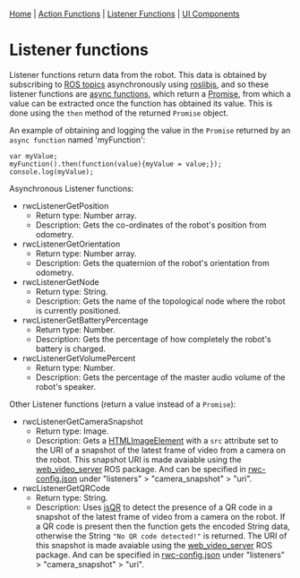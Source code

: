 [Home](https://github.com/laurencejbelliott/roswebcomponents) | [Action Functions](/docs/action-functions.md) | [Listener Functions](/docs/listener-functions.md) | [UI Components](/docs/ui-components.md)
# Listener functions
Listener functions return data from the robot. This data is obtained by subscribing to [ROS topics](http://wiki.ros.org/Topics) asynchronously using [roslibjs](https://github.com/RobotWebTools/roslibjs), and so these listener functions are [async functions](https://developer.mozilla.org/en-US/docs/Web/JavaScript/Reference/Statements/async_function), which return a [Promise](https://developer.mozilla.org/en-US/docs/Web/JavaScript/Reference/Global_Objects/Promise), from which a value can be extracted once the function has obtained its value. This is done using the `then` method of the returned `Promise` object.

An example of obtaining and logging the value in the `Promise` returned by an `async function` named 'myFunction':

```
var myValue;
myFunction().then(function(value){myValue = value;});
console.log(myValue);
```

Asynchronous Listener functions:
 - rwcListenerGetPosition
    - Return type: Number array.
    - Description: Gets the co-ordinates of the robot's position from odometry.
 - rwcListenerGetOrientation
     - Return type: Number array.
     - Description: Gets the quaternion of the robot's orientation from odometry.
 - rwcListenerGetNode
     - Return type: String.
     - Description: Gets the name of the topological node where the robot is currently positioned.
 - rwcListenerGetBatteryPercentage
     - Return type: Number.
     - Description: Gets the percentage of how completely the  robot's battery is charged.
 - rwcListenerGetVolumePercent
     - Return type: Number.
     - Description: Gets the percentage of the master audio volume of the robot's speaker.
 
 Other Listener functions (return a value instead of a `Promise`):

 - rwcListenerGetCameraSnapshot
     - Return type: Image. 
     - Description: Gets a [HTMLImageElement](https://developer.mozilla.org/en-US/docs/Web/API/HTMLImageElement) with a `src` attribute set to the URI of a snapshot of the latest frame of video from a camera on the robot. This snapshot URI is made avaiable using the [web_video_server](http://wiki.ros.org/web_video_server) ROS package. And can be specified in [rwc-config.json](/rwc-config.json) under "listeners" > "camera_snapshot" > "uri".
 - rwcListenerGetQRCode
     - Return type: String.
     - Description:  Uses [jsQR](https://github.com/cozmo/jsQR) to detect the presence of a QR code in a snapshot of the latest frame of video from a camera on the robot. If a QR code is present then the function gets the encoded String data, otherwise the String `"No QR code detected!"` is returned. The URI of this snapshot is made avaiable using the [web_video_server](http://wiki.ros.org/web_video_server) ROS package. And can be specified in [rwc-config.json](/rwc-config.json) under "listeners" > "camera_snapshot" > "uri".